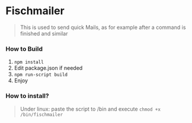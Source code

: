 # Fischmailer

> This is used to send quick Mails, as for example after a command is finished and similar

### How to Build
1. ```npm install```
2. Edit package.json if needed
3. ```npm run-script build```
4. Enjoy


### How to install?
> Under linux: paste the script to /bin and execute ```chmod +x /bin/fischmailer```